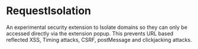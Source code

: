 # RequestIsolation
An experimental security extension to Isolate domains so they can only be accessed directly via the extension popup.
This prevents URL based reflected XSS, Timing attacks, CSRF, postMessage and clickjacking attacks.
